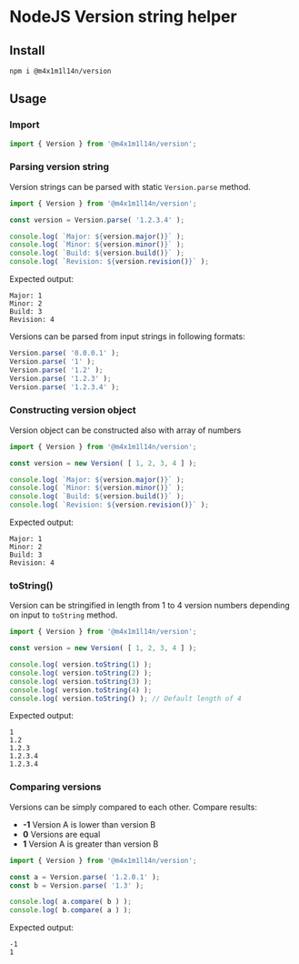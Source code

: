 # NodeJS Version string helper

## Install

```
npm i @m4x1m1l14n/version
```

## Usage

### Import

```ts
import { Version } from '@m4x1m1l14n/version';
```

### Parsing version string

Version strings can be parsed with static `Version.parse` method.

```ts
import { Version } from '@m4x1m1l14n/version';

const version = Version.parse( '1.2.3.4' );

console.log( `Major: ${version.major()}` );
console.log( `Minor: ${version.minor()}` );
console.log( `Build: ${version.build()}` );
console.log( `Revision: ${version.revision()}` );

```

Expected output:

```
Major: 1
Minor: 2
Build: 3
Revision: 4
```

Versions can be parsed from input strings in following formats:

```ts
Version.parse( '0.0.0.1' );
Version.parse( '1' );
Version.parse( '1.2' );
Version.parse( '1.2.3' );
Version.parse( '1.2.3.4' );
```

### Constructing version object

Version object can be constructed also with array of numbers

```ts
import { Version } from '@m4x1m1l14n/version';

const version = new Version( [ 1, 2, 3, 4 ] );

console.log( `Major: ${version.major()}` );
console.log( `Minor: ${version.minor()}` );
console.log( `Build: ${version.build()}` );
console.log( `Revision: ${version.revision()}` );
```

Expected output:

```
Major: 1
Minor: 2
Build: 3
Revision: 4
```

### toString()

Version can be stringified in length from 1 to 4 version numbers depending on input to `toString` method.

```ts
import { Version } from '@m4x1m1l14n/version';

const version = new Version( [ 1, 2, 3, 4 ] );

console.log( version.toString(1) );
console.log( version.toString(2) );
console.log( version.toString(3) );
console.log( version.toString(4) );
console.log( version.toString() ); // Default length of 4
```

Expected output:

```
1
1.2
1.2.3
1.2.3.4
1.2.3.4
```

### Comparing versions

Versions can be simply compared to each other.
Compare results:
* **-1** Version A is lower than version B
* **0** Versions are equal
* **1** Version A is greater than version B

```ts
import { Version } from '@m4x1m1l14n/version';

const a = Version.parse( '1.2.0.1' );
const b = Version.parse( '1.3' );

console.log( a.compare( b ) );
console.log( b.compare( a ) );
```

Expected output:

```
-1
1
```

